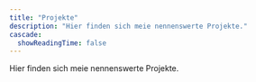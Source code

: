 ```yaml
---
title: "Projekte"
description: "Hier finden sich meie nennenswerte Projekte."
cascade:
  showReadingTime: false
---
```

Hier finden sich meie nennenswerte Projekte.
